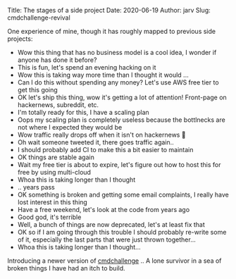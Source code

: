 Title: The stages of a side project
Date: 2020-06-19
Author: jarv
Slug: cmdchallenge-revival

One experience of mine, though it has roughly mapped to previous side projects:

* Wow this thing that has no business model is a cool idea, I wonder if anyone has done it before?
* This is fun, let's spend an evening hacking on it
* Wow this is taking way more time than I thought it would ...
* Can I do this without spending any money? Let's use AWS free tier to get this going
* OK let's ship this thing, wow it's getting a lot of attention! Front-page on hackernews, subreddit, etc.
* I'm totally ready for this, I have a scaling plan
* Oops my scaling plan is completely useless because the bottlnecks are not where I expected they would be
* Wow traffic really drops off when it isn't on hackernews 🤔
* Oh wait someone tweeted it, there goes traffic again..
* I should probably add CI to make this a bit easier to maintain
* OK things are stable again
* Wait my free tier is about to expire, let's figure out how to host this for free by using multi-cloud
* Whoa this is taking longer than I thought
* .. years pass
* OK something is broken and getting some email complaints, I really have lost interest in this thing
* Have a free weekend, let's look at the code from years ago
* Good god, it's terrible
* Well, a bunch of things are now deprecated, let's at least fix that
* OK so if I am going through this trouble I should probably re-write some of it, especially the last parts that were just thrown together...
* Whoa this is taking longer than I thought...

Introducing a newer version of [cmdchallenge](https://cmdchallenge.com) .. A lone survivor in a sea of broken things I have had an itch to build.

